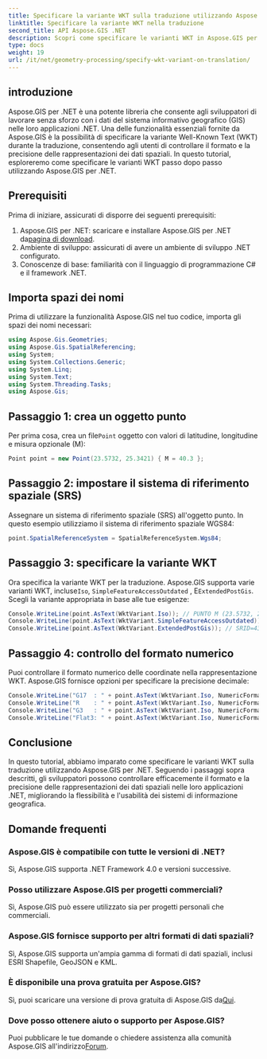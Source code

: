 ```yaml
---
title: Specificare la variante WKT sulla traduzione utilizzando Aspose.GIS
linktitle: Specificare la variante WKT nella traduzione
second_title: API Aspose.GIS .NET
description: Scopri come specificare le varianti WKT in Aspose.GIS per .NET per controllare in modo efficace il formato e la precisione della rappresentazione dei dati spaziali.
type: docs
weight: 19
url: /it/net/geometry-processing/specify-wkt-variant-on-translation/
---
```

## introduzione
Aspose.GIS per .NET è una potente libreria che consente agli sviluppatori di lavorare senza sforzo con i dati del sistema informativo geografico (GIS) nelle loro applicazioni .NET. Una delle funzionalità essenziali fornite da Aspose.GIS è la possibilità di specificare la variante Well-Known Text (WKT) durante la traduzione, consentendo agli utenti di controllare il formato e la precisione delle rappresentazioni dei dati spaziali. In questo tutorial, esploreremo come specificare le varianti WKT passo dopo passo utilizzando Aspose.GIS per .NET.
## Prerequisiti
Prima di iniziare, assicurati di disporre dei seguenti prerequisiti:
1. Aspose.GIS per .NET: scaricare e installare Aspose.GIS per .NET da[pagina di download](https://releases.aspose.com/gis/net/).
2. Ambiente di sviluppo: assicurati di avere un ambiente di sviluppo .NET configurato.
3. Conoscenze di base: familiarità con il linguaggio di programmazione C# e il framework .NET.

## Importa spazi dei nomi
Prima di utilizzare la funzionalità Aspose.GIS nel tuo codice, importa gli spazi dei nomi necessari:
```csharp
using Aspose.Gis.Geometries;
using Aspose.Gis.SpatialReferencing;
using System;
using System.Collections.Generic;
using System.Linq;
using System.Text;
using System.Threading.Tasks;
using Aspose.Gis;
```
## Passaggio 1: crea un oggetto punto
 Per prima cosa, crea un file`Point` oggetto con valori di latitudine, longitudine e misura opzionale (M):
```csharp
Point point = new Point(23.5732, 25.3421) { M = 40.3 };
```
## Passaggio 2: impostare il sistema di riferimento spaziale (SRS)
Assegnare un sistema di riferimento spaziale (SRS) all'oggetto punto. In questo esempio utilizziamo il sistema di riferimento spaziale WGS84:
```csharp
point.SpatialReferenceSystem = SpatialReferenceSystem.Wgs84;
```
## Passaggio 3: specificare la variante WKT
 Ora specifica la variante WKT per la traduzione. Aspose.GIS supporta varie varianti WKT, incluse`Iso`, `SimpleFeatureAccessOutdated` , E`ExtendedPostGis`. Scegli la variante appropriata in base alle tue esigenze:
```csharp
Console.WriteLine(point.AsText(WktVariant.Iso)); // PUNTO M (23.5732, 25.3421, 40.3)
Console.WriteLine(point.AsText(WktVariant.SimpleFeatureAccessOutdated)); // PUNTO (23.5732, 25.3421)
Console.WriteLine(point.AsText(WktVariant.ExtendedPostGis)); // SRID=4326;PUNTOTM (23.5732, 25.3421, 40.3)
```
## Passaggio 4: controllo del formato numerico
Puoi controllare il formato numerico delle coordinate nella rappresentazione WKT. Aspose.GIS fornisce opzioni per specificare la precisione decimale:
```csharp
Console.WriteLine("G17  : " + point.AsText(WktVariant.Iso, NumericFormat.General(17))); // PUNTO M (23.5732 25.342099999999999 40.2999999999999997)
Console.WriteLine("R    : " + point.AsText(WktVariant.Iso, NumericFormat.RoundTrip)); // PUNTO M (23.5732 25.3421 40.3)
Console.WriteLine("G3   : " + point.AsText(WktVariant.Iso, NumericFormat.General(3))); // PUNTO M (23,6 25,3 40,3)
Console.WriteLine("Flat3: " + point.AsText(WktVariant.Iso, NumericFormat.Flat(3))); // PUNTO M (23.573 25.342 40.3)
```

## Conclusione
In questo tutorial, abbiamo imparato come specificare le varianti WKT sulla traduzione utilizzando Aspose.GIS per .NET. Seguendo i passaggi sopra descritti, gli sviluppatori possono controllare efficacemente il formato e la precisione delle rappresentazioni dei dati spaziali nelle loro applicazioni .NET, migliorando la flessibilità e l'usabilità dei sistemi di informazione geografica.
## Domande frequenti
### Aspose.GIS è compatibile con tutte le versioni di .NET?
Sì, Aspose.GIS supporta .NET Framework 4.0 e versioni successive.
### Posso utilizzare Aspose.GIS per progetti commerciali?
Sì, Aspose.GIS può essere utilizzato sia per progetti personali che commerciali.
### Aspose.GIS fornisce supporto per altri formati di dati spaziali?
Sì, Aspose.GIS supporta un'ampia gamma di formati di dati spaziali, inclusi ESRI Shapefile, GeoJSON e KML.
### È disponibile una prova gratuita per Aspose.GIS?
 Sì, puoi scaricare una versione di prova gratuita di Aspose.GIS da[Qui](https://releases.aspose.com/).
### Dove posso ottenere aiuto o supporto per Aspose.GIS?
 Puoi pubblicare le tue domande o chiedere assistenza alla comunità Aspose.GIS all'indirizzo[Forum](https://forum.aspose.com/c/gis/33).